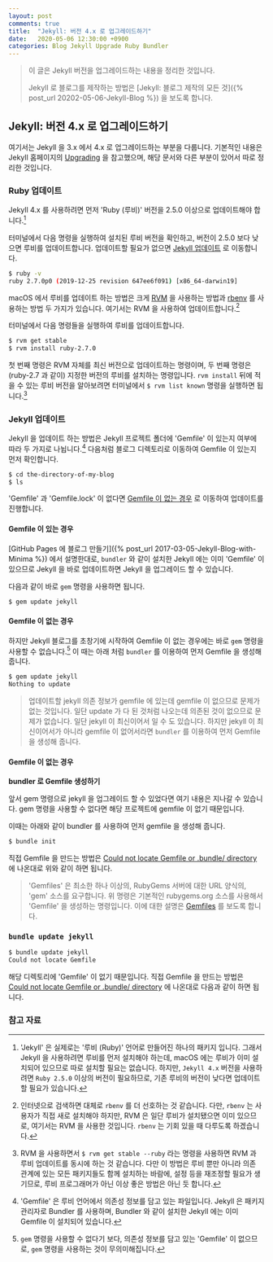 ```yaml
---
layout: post
comments: true
title:  "Jekyll: 버전 4.x 로 업그레이드하기"
date:   2020-05-06 12:30:00 +0900
categories: Blog Jekyll Upgrade Ruby Bundler
---
```


> 이 글은 Jekyll 버전을 업그레이드하는 내용을 정리한 것입니다.
>
> Jekyll 로 블로그를 제작하는 방법은 [Jekyll: 블로그 제작의 모든 것]({% post_url 20202-05-06-Jekyll-Blog %}) 을 보도록 합니다.

## Jekyll: 버전 4.x 로 업그레이드하기

여기서는 Jekyll 을 3.x 에서 4.x 로 업그레이드하는 부분을 다룹니다. 기본적인 내용은 Jekyll 홈페이지의 [Upgrading](https://jekyllrb.com/docs/upgrading/) 을 참고했으며, 해당 문서와 다른 부분이 있어서 따로 정리한 것입니다.

### Ruby 업데이트

Jekyll 4.x 를 사용하려면 먼저 'Ruby (루비)' 버전을 2.5.0 이상으로 업데이트해야 합니다.[^jekyll-ruby]

터미널에서 다음 명령을 실행하여 설치된 루비 버전을 확인하고, 버전이 2.5.0 보다 낮으면 루비를 업데이트합니다. 업데이트할 필요가 없으면 [Jekyll 업데이트](#jekyll-업데이트) 로 이동합니다.

```sh
$ ruby -v
ruby 2.7.0p0 (2019-12-25 revision 647ee6f091) [x86_64-darwin19]
```

macOS 에서 루비를 업데이트 하는 방법은 크게 [RVM](http://rvm.io) 을 사용하는 방법과 [rbenv](https://github.com/rbenv/rbenv) 를 사용하는 방법 두 가지가 있습니다. 여기서는 RVM 을 사용하여 업데이트합니다.[^RVM-vs-rbenv]

터미널에서 다음 명령들을 실행하여 루비를 업데이트합니다.

```sh
$ rvm get stable
$ rvm install ruby-2.7.0
```

첫 번째 명령은 RVM 자체를 최신 버전으로 업데이트하는 명령이며, 두 번째 명령은 (ruby-2.7 과 같이) 지정한 버전의 루비를 설치하는 명령입니다. `rvm install` 뒤에 적을 수 있는 루비 버전을 알아보려면 터미널에서 `$ rvm list known` 명령을 실행하면 됩니다.[^rvm-get-stable-ruby]

### Jekyll 업데이트

Jekyll 을 업데이트 하는 방법은 Jekyll 프로젝트 폴더에 'Gemfile' 이 있는지 여부에 따라 두 가지로 나뉩니다.[^Gemfile] 다음처럼 블로그 디렉토리로 이동하여 Gemfile 이 있는지 먼저 확인합니다.

```sh
$ cd the-directory-of-my-blog
$ ls
```

'Gemfile' 과 'Gemfile.lock' 이 없다면 [Gemfile 이 없는 경우](#gemfile-이-없는-경우) 로 이동하여 업데이트를 진행합니다.

#### Gemfile 이 있는 경우

[GitHub Pages 에 블로그 만들기]({% post_url 2017-03-05-Jekyll-Blog-with-Minima %}) 에서 설명한대로, `bundler` 와 같이 설치한 Jekyll 에는 이미 'Gemfile' 이 있으므로 Jekyll 을 바로 업데이트하면 Jekyll 을 업그레이드 할 수 있습니다.

다음과 같이 바로 `gem` 명령을 사용하면 됩니다.

```sh
$ gem update jekyll
```

#### Gemfile 이 없는 경우

하지만 Jekyll 블로그를 초창기에 시작하여 Gemfile 이 없는 경우에는 바로 `gem` 명령을 사용할 수 없습니다.[^gem] 이 때는 아래 처럼 `bundler` 를 이용하여 먼저 Gemfile 을 생성해 줍니다.

```sh
$ gem update jekyll
Nothing to update
```

> 업데이트할 jekyll 의존 정보가 gemfile 에 있는데 gemfile 이 없으므로 문제가 없는 것입니다. 일단 update 가 다 된 것처럼 나오는데 의존된 것이 없으므로 문제가 없습니다. 일단 jekyll 이 최신이어서 일 수 도 있습니다. 하지만 jekyll 이 최신이어서가 아니라 gemfile 이 없어서라면 `bundler` 를 이용하여 먼저 Gemfile 을 생성해 줍니다.

#### Gemfile 이 없는 경우

**bundler 로 Gemfile 생성하기**

앞서 gem 명령으로 jekyll 을 업그레이드 할 수 있었다면 여기 내용은 지나갈 수 있습니다. gem 명령을 사용할 수 없다면 해당 프로젝트에 gemfile 이 없기 때문입니다.

이때는 아래와 같이 bundler 를 사용하여 먼저 gemfile 을 생성해 줍니다.

```sh
$ bundle init
```

직접 Gemfile 을 만드는 방법은 [Could not locate Gemfile or .bundle/ directory](https://forestry.io/docs/troubleshooting/could-not-locate-gemfile-or-bundle-directory/) 에 나온대로 위와 같이 하면 됩니다.

> 'Gemfiles' 은 최소한 하나 이상의, RubyGems 서버에 대한 URL 양식의, 'gem' 소스를 요구합니다. 위 명령은 기본적인 rubygems.org 소스를 사용해서 'Gemfile' 을 생성하는 명령입니다. 이에 대한 설명은 [Gemfiles](https://bundler.io/gemfile.html#gemfiles) 를 보도록 합니다.


### `bundle update jekyll`

```sh
$ bundle update jekyll
Could not locate Gemfile
```

해당 디렉토리에 'Gemfile' 이 없기 때문입니다. 직접 Gemfile 을 만드는 방법은 [Could not locate Gemfile or .bundle/ directory](https://forestry.io/docs/troubleshooting/could-not-locate-gemfile-or-bundle-directory/) 에 나온대로 다음과 같이 하면 됩니다.

### 참고 자료

[^jekyll-ruby]: 'Jekyll' 은 실제로는 '루비 (Ruby)' 언어로 만들어진 하나의 패키지 입니다. 그래서 Jekyll 을 사용하려면 루비를 먼저 설치해야 하는데, macOS 에는 루비가 이미 설치되어 있으므로 따로 설치할 필요는 없습니다. 하지만, `Jekyll 4.x` 버전을 사용하려면 `Ruby 2.5.0` 이상의 버전이 필요하므로, 기존 루비의 버전이 낮다면 업데이트할 필요가 있습니다.

[^RVM-vs-rbenv]: 인터넷으로 검색하면 대체로 `rbenv` 를 더 선호하는 것 같습니다. 다만, `rbenv` 는 사용자가 직접 새로 설치해야 하지만, RVM 은 일단 루비가 설치됐으면 이미 있으므로, 여기서는 RVM 을 사용한 것입니다. `rbenv` 는 기회 있을 때 다루도록 하겠습니다.

[^rvm-get-stable-ruby]: RVM 을 사용하면서 `$ rvm get stable --ruby` 라는 명령을 사용하면 RVM 과 루비 업데이트를 동시에 하는 것 같습니다. 다만 이 방법은 루비 뿐만 아니라 의존 관계에 있는 모든 패키지들도 함께 설치하는 바람에, 설정 등을 재조정할 필요가 생기므로, 루비 프로그래머가 아닌 이상 좋은 방법은 아닌 듯 합니다.

[^Gemfile]: 'Gemfile' 은 루비 언어에서 의존성 정보를 담고 있는 파일입니다. Jekyll 은 패키지 관리자로 Bundler 를 사용하며, Bundler 와 같이 설치한 Jekyll 에는 이미 Gemfile 이 설치되어 있습니다.

[^gem]: `gem` 명령을 사용할 수 없다기 보다, 의존성 정보를 담고 있는 'Gemfile' 이 없으므로, `gem` 명령을 사용하는 것이 무의미해집니다.
